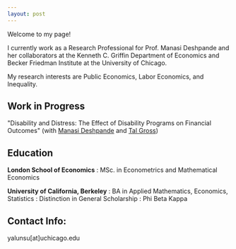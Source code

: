 ```yaml
---
layout: post
---
```


Welcome to my page! 

I currently work as a Research Professional for Prof. Manasi Deshpande and her collaborators at the Kenneth C. Griffin Department of Economics and Becker Friedman Institute at the University of Chicago.

My research interests are Public Economics, Labor Economics, and Inequality. 

## Work in Progress
"Disability and Distress: The Effect of Disability Programs on Financial Outcomes" (with [Manasi Deshpande](https://sites.google.com/site/mdeshpandeecon) and [Tal Gross](sites.bu.edu/talgross/))

## Education
__London School of Economics__
  : MSc. in Econometrics and Mathematical Economics
  
__University of California, Berkeley__ 
  : BA in Applied Mathematics, Economics, Statistics
  : Distinction in General Scholarship
  : Phi Beta Kappa

## Contact Info:
   yalunsu[at]uchicago.edu
